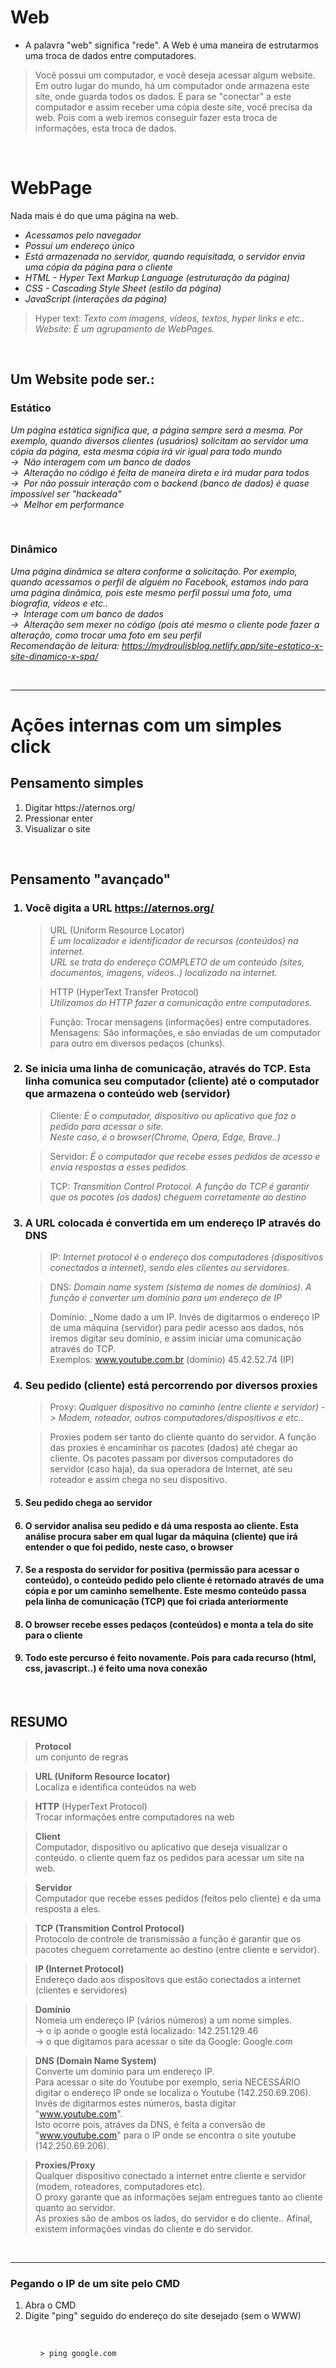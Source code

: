 # Web 
- A palavra "web" significa "rede". A Web é uma maneira de estrutarmos uma troca de dados entre computadores.

> Você possui um computador, e você deseja acessar algum website. Em outro lugar do mundo, há um computador onde armazena este site, onde guarda todos os dados. E para se "conectar" a este computador e assim receber uma cópia deste site, você precisa da web. Pois com a web iremos conseguir fazer esta troca de informações, esta troca de dados. 

</br>

# WebPage
Nada mais é do que uma página na web.
- _Acessamos pelo navegador_
- _Possui um endereço único_
- _Está armazenada no servidor, quando requisitada, o servidor envia uma cópia da página para o cliente_
- _HTML - Hyper Text Markup Language (estruturação da página)_
- _CSS - Cascading Style Sheet (estilo da página)_
- _JavaScript (interações da página)_

>Hyper text: _Texto com imagens, vídeos, textos, hyper links e etc.. <br> Website: É um agrupamento de WebPages._ 

</br>

## Um Website pode ser.:
### Estático
_Um página estática significa que, a página sempre será a mesma. Por exemplo, quando diversos clientes (usuários) solicitam ao servidor uma cópia da página, esta mesma cópia irá vir igual para todo mundo </br>->&nbsp; Não interagem com um banco de dados </br>->&nbsp; Alteração no código é feita de maneira direta e irá mudar para todos </br>->&nbsp; Por não possuir interação com o backend (banco de dados) é quase impossível ser "hackeada" </br>->&nbsp; Melhor em performance_

</br>

### Dinâmico
_Uma página dinâmica se altera conforme a solicitação. Por exemplo, quando acessamos o perfil de alguém no Facebook, estamos indo para uma página dinâmica, pois este mesmo perfil possui uma foto, uma biografia, vídeos e etc.. <br>->&nbsp; Interage com um banco de dados <br>->&nbsp; Alteração sem mexer no código (pois até mesmo o cliente pode fazer a alteração, como trocar uma foto em seu perfil </br> Recomendação de leitura: https://mydroulisblog.netlify.app/site-estatico-x-site-dinamico-x-spa/_

</br>

_______________________________________________________________________________________________________________

# Ações internas com um simples click

## Pensamento simples
<ol>
<li> Digitar https://aternos.org/ </li>  
<li> Pressionar enter  </li>  
<li> Visualizar o site </li>  
</ol>

</br>


## Pensamento "avançado"
<ol>

### <li> Você digita a URL https://aternos.org/ </li>
> URL (Uniform Resource Locator) </br> _É um localizador e identificador de recursos (conteúdos) na internet. </br> URL se trata do endereço COMPLETO de um conteúdo (sites, documentos, imagens, vídeos..) localizado na internet._ 
     
>HTTP (HyperText Transfer Protocol) </br> _Utilizamos do HTTP fazer a comunicação entre computadores._ 
	  
>Função: Trocar mensagens (informações) entre computadores. </br> Mensagens: São informações, e são enviadas de um computador para outro em diversos pedaços (chunks).   

### <li>Se inicia uma linha de comunicação, através do TCP. Esta linha comunica seu computador (cliente) até o computador que armazena o conteúdo web (servidor) </li>

>Cliente: _É o computador, dispositivo ou aplicativo que faz o pedido para acessar o site. </br> Neste caso, é o browser(Chrome, Opera, Edge, Brave..)_

>Servidor: _É o computador que recebe esses pedidos de acesso e envia respostas a esses pedidos._

>TCP: _Transmition Control Protocol. A função do TCP é garantir que os pacotes (os dados) cheguem corretamente ao destino_  
 
### <li> A URL colocada é convertida em um endereço IP através do DNS</li>

>IP: _Internet protocol é o endereço dos computadores (dispositivos conectados a internet), sendo eles clientes ou servidores._
   
>DNS: _Domain name system (sistema de nomes de domínios). A função é converter um domínio para um endereço de IP_

>Domínio: _Nome dado a um IP. Invés de digitarmos o endereço IP de uma máquina (servidor) para pedir acesso aos dados, nós iremos digitar seu domínio, e assim iniciar uma comunicação através do TCP. <br> Exemplos: www.youtube.com.br (domínio) 45.42.52.74 (IP)  

### <li>Seu pedido (cliente) está percorrendo por diversos proxies </li>

> Proxy: _Qualquer dispositivo no caminho (entre cliente e servidor) -> Modem, roteador, outros computadores/dispositivos e etc.._

>Proxies podem ser tanto do cliente quanto do servidor. A função das proxies é encaminhar os pacotes (dados) até chegar ao cliente.  Os pacotes passam por diversos computadores do servidor (caso haja), da sua operadora de Internet, até seu roteador e assim chega no seu dispositivo. 	 
 
#### <li>Seu pedido chega ao servidor</li>

#### <li>O servidor analisa seu pedido e dá uma resposta ao cliente. Esta análise procura saber em qual lugar da máquina (cliente) que irá entender o que foi pedido, neste caso, o browser</li>

#### <li>Se a resposta do servidor for positiva (permissão para acessar o conteúdo), o conteúdo pedido pelo cliente é retornado através de uma cópia e por um caminho semelhente. Este mesmo conteúdo passa pela linha de comunicação (TCP) que foi criada anteriormente</li>

#### <li>O browser recebe esses pedaços (conteúdos) e monta a tela do site para o cliente </li>

#### <li>Todo este percurso é feito novamente. Pois para cada recurso (html, css, javascript..) é feito uma nova conexão</li>
</ol>

</br>

## RESUMO 

>__Protocol__ </br> um conjunto de regras 

>__URL (Uniform Resource locator)__ </br> Localiza e identifica conteúdos na web

>__HTTP__ (HyperText Protocol) </br> Trocar informações entre computadores na web

>__Client__ </br> Computador, dispositivo ou aplicativo que deseja visualizar o conteúdo. o cliente quem faz os pedidos para acessar um site na web.

>__Servidor__ </br> Computador que recebe esses pedidos (feitos pelo cliente) e da uma resposta a eles. 

>__TCP (Transmition Control Protocol)__ </br> Protocolo de controle de transmissão  a função é garantir que os pacotes cheguem corretamente ao destino (entre cliente e servidor). 

>__IP (Internet Protocol)__ </br> Endereço dado aos dispositovs que estão conectados a internet (clientes e servidores)

>__Domínio__ </br> Nomeia um endereço IP (vários números) a um nome simples. </br>-> o ip aonde o google está localizado: 142.251.129.46 </br> -> o que digitamos para acessar o site da Google: Google.com 

>__DNS (Domain Name System)__ </br> Converte um domínio para um endereço IP. </br> Para acessar o site do Youtube por exemplo, seria NECESSÁRIO digitar o endereço IP onde se localiza o Youtube (142.250.69.206). </br> Invés de digitarmos estes números, basta digitar "www.youtube.com". </br> Isto ocorre pois, atráves da DNS, é feita a conversão de "www.youtube.com" para o IP onde se encontra o site youtube (142.250.69.206).

>__Proxies/Proxy__ </br> Qualquer dispositivo conectado a internet entre cliente e servidor (modem, roteadores, computadores etc). </br> O proxy garante que as informações sejam entregues tanto ao cliente quanto ao servidor. </br> As proxies são de ambos os lados, do servidor e do cliente.. Afinal, existem informações vindas do cliente e do servidor. 

</br>

______________________________________________________________________________________________________________
### Pegando o IP de um site pelo CMD 
<ol>
<li>Abra o CMD </li>
<li>Digite "ping" seguido do endereço do site desejado (sem o WWW) </li>
<ol> </br>

```
> ping google.com 
```

